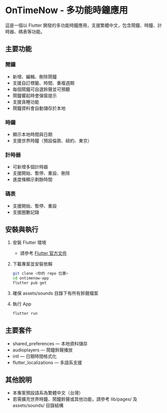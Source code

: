 # OnTimeNow - 多功能時鐘應用

這是一個以 Flutter 開發的多功能時鐘應用，支援繁體中文，包含鬧鐘、時鐘、計時器、碼表等功能。

## 主要功能

### 鬧鐘
- 新增、編輯、刪除鬧鐘
- 支援自訂標籤、時間、重複週期
- 每個鬧鐘可自選鈴聲並可預聽
- 鬧鐘響起時會彈窗提示
- 支援貪睡功能
- 鬧鐘資料會自動儲存於本地

### 時鐘
- 顯示本地時間與日期
- 支援世界時鐘（預設倫敦、紐約、東京）

### 計時器
- 可新增多個計時器
- 支援開始、暫停、重設、刪除
- 進度條顯示剩餘時間

### 碼表
- 支援開始、暫停、重設
- 支援圈數記錄

## 安裝與執行

1. 安裝 Flutter 環境
   - 請參考 [Flutter 官方文件](https://flutter.dev/docs/get-started/install)

2. 下載專案並安裝依賴
   ```bash
   git clone <你的 repo 位置>
   cd ontimenow-app
   flutter pub get
   ```

3. 確保 assets/sounds 目錄下有所有鈴聲檔案

4. 執行 App
   ```bash
   flutter run
   ```

## 主要套件
- shared_preferences — 本地資料儲存
- audioplayers — 鬧鐘鈴聲播放
- intl — 日期時間格式化
- flutter_localizations — 多語系支援

## 其他說明
- 本專案預設語系為繁體中文（台灣）
- 若需擴充世界時鐘、鬧鐘鈴聲或其他功能，請參考 lib/pages/ 及 assets/sounds/ 目錄結構
